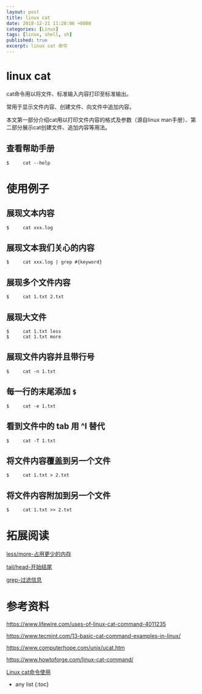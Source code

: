 ```yaml
---
layout: post
title: linux cat
date: 2018-12-21 11:28:06 +0800
categories: [Linux]
tags: [linux, shell, sh]
published: true
excerpt: linux cat 命令
---
```


# linux cat

cat命令用以将文件、标准输入内容打印至标准输出。

常用于显示文件内容、创建文件、向文件中追加内容。

本文第一部分介绍cat用以打印文件内容的格式及参数（源自linux man手册）、第二部分展示cat创建文件、追加内容等用法。

## 查看帮助手册

```
$     cat --help
```

# 使用例子

## 展现文本内容

```
$     cat xxx.log
```

## 展现文本我们关心的内容

```
$     cat xxx.log | grep #{keyword}
```

## 展现多个文件内容

```
$     cat 1.txt 2.txt
```

## 展现大文件

```
$     cat 1.txt less
$     cat 1.txt more
```

## 展现文件内容并且带行号

```
$     cat -n 1.txt
```

## 每一行的末尾添加 `$`

```
$     cat -e 1.txt 
```

## 看到文件中的 tab 用 ^I 替代

```
$     cat -T 1.txt
```

## 将文件内容覆盖到另一个文件

```
$     cat 1.txt > 2.txt
```

## 将文件内容附加到另一个文件

```
$     cat 1.txt >> 2.txt
```


# 拓展阅读

[less/more-占用更少的内存](https://houbb.github.io/2018/12/21/linux-less)

[tail/head-开始结尾](https://houbb.github.io/2018/12/21/linux-tail)

[grep-过滤信息](https://houbb.github.io/2018/12/21/linux-grep)

# 参考资料

https://www.lifewire.com/uses-of-linux-cat-command-4011235

https://www.tecmint.com/13-basic-cat-command-examples-in-linux/

https://www.computerhope.com/unix/ucat.htm

https://www.howtoforge.com/linux-cat-command/

[Linux cat命令使用](https://blog.csdn.net/XD_hebuters/article/details/79204812)

* any list
{:toc}
